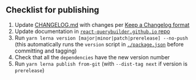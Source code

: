 ## Checklist for publishing

1. Update [CHANGELOG.md](CHANGELOG.md) with changes per [Keep a Changelog format](https://keepachangelog.com/)
2. Update documentation in [`react-querybuilder.github.io` repo](https://github.com/react-querybuilder/react-querybuilder.github.io)
3. Run `yarn lerna version [major|minor|patch|prerelease] --no-push` (this automatically runs the `version` script in [`./package.json`](package.json) before committing and tagging)
4. Check that all the `dependencies` have the new version number
5. Run `yarn lerna publish from-git` (with `--dist-tag next` if version is `prerelease`)
